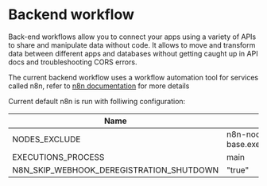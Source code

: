 # Backend workflow

Back-end workflows allow you to connect your apps using a variety of APIs to share and manipulate data without code. It allows to move and transform data between different apps and databases without getting caught up in API docs and troubleshooting CORS errors.

The current backend workflow uses a workflow automation tool for services called n8n, refer to [n8n documentation](https://docs.n8n.io) for more details



Current default n8n is run with folliwing configuration:

| Name                                         | Value                         |   |
| -------------------------------------------- | ----------------------------- | - |
| NODES\_EXCLUDE                               | n8n-nodes-base.executeCommand |   |
| EXECUTIONS\_PROCESS                          | main                          |   |
| N8N\_SKIP\_WEBHOOK\_DEREGISTRATION\_SHUTDOWN | "true"                        |   |
